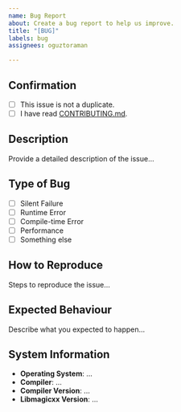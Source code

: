 ```yaml
---
name: Bug Report
about: Create a bug report to help us improve.
title: "[BUG]"
labels: bug
assignees: oguztoraman

---
```


## Confirmation

+ [ ] This issue is not a duplicate.
+ [ ] I have read [CONTRIBUTING.md](https://github.com/oguztoraman/libmagicxx/blob/main/CONTRIBUTING.md).

## Description

Provide a detailed description of the issue...

## Type of Bug

+ [ ] Silent Failure
+ [ ] Runtime Error
+ [ ] Compile-time Error
+ [ ] Performance
+ [ ] Something else

## How to Reproduce

Steps to reproduce the issue...

## Expected Behaviour

Describe what you expected to happen...

## System Information

+ **Operating System**: ...
+ **Compiler**: ...
+ **Compiler Version**: ...
+ **Libmagicxx Version**: ...

